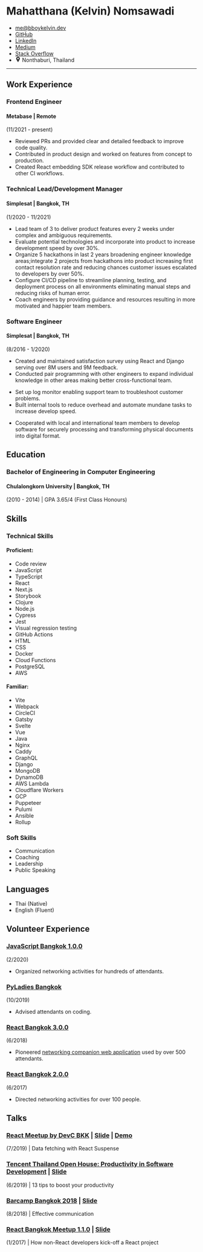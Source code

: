 <div class="text-center">

# Mahatthana (Kelvin) Nomsawadi

<div class='horizontal-list pipe center'>

- me@bboykelvin.dev
- [GitHub](https://github.com/winlost)
- [LinkedIn](http://linkedin.com/in/kelvin-nomsawadi)
- [Medium](https://medium.com/@winlost)
- [Stack Overflow](https://stackoverflow.com/users/5742640/winlost)
- <img style='width: 1em;' src="data:image/svg+xml,%0A%3Csvg xmlns='http://www.w3.org/2000/svg' xmlns:xlink='http://www.w3.org/1999/xlink' version='1.1' width='350' height='350' viewBox='0 -2 350 350' xml:space='preserve'%3E%3Cdesc%3ECreated with Fabric.js 1.7.22%3C/desc%3E%3Cdefs%3E%3C/defs%3E%3Cg id='icon' style='stroke: none; stroke-width: 1; stroke-dasharray: none; stroke-linecap: butt; stroke-linejoin: miter; stroke-miterlimit: 10; fill: none; fill-rule: nonzero; opacity: 1;' transform='translate(-1.9444444444444287 -1.9444444444444287) scale(3.89 3.89)' %3E%3Cpath d='M 45 0 C 27.677 0 13.584 14.093 13.584 31.416 c 0 4.818 1.063 9.442 3.175 13.773 c 2.905 5.831 11.409 20.208 20.412 35.428 l 4.385 7.417 C 42.275 89.252 43.585 90 45 90 s 2.725 -0.748 3.444 -1.966 l 4.382 -7.413 c 8.942 -15.116 17.392 -29.4 20.353 -35.309 c 0.027 -0.051 0.055 -0.103 0.08 -0.155 c 2.095 -4.303 3.157 -8.926 3.157 -13.741 C 76.416 14.093 62.323 0 45 0 z M 45 42.81 c -6.892 0 -12.5 -5.607 -12.5 -12.5 c 0 -6.893 5.608 -12.5 12.5 -12.5 c 6.892 0 12.5 5.608 12.5 12.5 C 57.5 37.202 51.892 42.81 45 42.81 z' style='stroke: none; stroke-width: 1; stroke-dasharray: none; stroke-linecap: butt; stroke-linejoin: miter; stroke-miterlimit: 10; fill: %23333; fill-rule: nonzero; opacity: 1;' transform=' matrix(1 0 0 1 0 0) ' stroke-linecap='round' /%3E%3C/g%3E%3C/svg%3E"/> Nonthaburi, Thailand

</div>
</div>

---

<div class="body">

## Work Experience

### Frontend Engineer

#### Metabase <span class="font-soft">| Remote</span>

<span class="font-soft">(11/2021 - present)</span>

- Reviewed PRs and provided clear and detailed feedback to improve code quality.
- Contributed in product design and worked on features from concept to production.
- Created React embedding SDK release workflow and contributed to other CI workflows.

### Technical Lead/Development Manager

#### Simplesat <span class="font-soft">| Bangkok, TH</span>

<span class="font-soft">(1/2020 - 11/2021)</span>

- Lead team of 3 to deliver product features every 2 weeks under complex and ambiguous requirements.
- Evaluate potential technologies and incorporate into product to increase development speed by over 30%.
- Organize 5 hackathons in last 2 years broadening engineer knowledge areas;integrate 2 projects from hackathons into product increasing first contact resolution rate and reducing chances customer issues escalated to developers by over 50%.
- Configure CI/CD pipeline to streamline planning, testing, and deployment process on all environments eliminating manual steps and reducing risks of human error.
- Coach engineers by providing guidance and resources resulting in more motivated and happier team members.

### Software Engineer

#### Simplesat <span class="font-soft">| Bangkok, TH</span>

<span class="font-soft">(8/2016 - 1/2020)</span>

- Created and maintained satisfaction survey using React and Django serving over 8M users and 9M feedback.
- Conducted pair programming with other engineers to expand individual knowledge in other areas making better cross-functional team.
<!-- - Negotiated with PO to come up with efficient solutions satisfying both business and customer needs within time constraints. -->
- Set up log monitor enabling support team to troubleshoot customer problems.
- Built internal tools to reduce overhead and automate mundane tasks to increase develop speed.

<!-- ### Software Engineer

#### CODIUM <span class="font-soft">| Bangkok, TH</span>

<span class="font-soft">(6/2015 - 4/2016)</span>

- Involved in full software development life cycle, from planning to deployment for a cloud storage application.

### Software Engineer

#### DST Worldwide Services (Thailand) Limited <span class="font-soft">| Bangkok, TH</span>

<span class="font-soft">(4/2014 - 5/2015)</span> -->

- Cooperated with local and international team members to develop software for securely processing and transforming physical documents into digital format.

## Education

### Bachelor of Engineering in Computer Engineering

#### Chulalongkorn University <span class="font-soft">| Bangkok, TH</span>

<span class='font-soft'>(2010 - 2014) | GPA 3.65/4 (First Class Honours)</span>

<div class="page-breaker"></div>

## Skills

### Technical Skills

#### Proficient:

<div class="horizontal-list bullet">

- Code review
- JavaScript
- TypeScript
- React
- Next.js
- Storybook
- Clojure
- Node.js
- Cypress
- Jest
- Visual regression testing
- GitHub Actions
- HTML
- CSS
- Docker
- Cloud Functions
- PostgreSQL
- AWS

</div>

#### Familiar:

<div class="horizontal-list bullet">

- Vite
- Webpack
- CircleCI
- Gatsby
- Svelte
- Vue
- Java
- Nginx
- Caddy
- GraphQL
- Django
- MongoDB
- DynamoDB
- AWS Lambda
- Cloudflare Workers
- GCP
- Puppeteer
- Pulumi
- Ansible
- Rollup

</div>

### Soft Skills

<div class="horizontal-list bullet">

- Communication
- Coaching
- Leadership
- Public Speaking

</div>

## Languages

<div class="horizontal-list bullet">

- Thai (Native)
- English (Fluent)

</div>

## Volunteer Experience

### [JavaScript Bangkok 1.0.0](https://javascriptbangkok.com/)

<span class="font-soft">(2/2020)</span>

- Organized networking activities for hundreds of attendants.

### [PyLadies Bangkok](https://www.eventpop.me/e/7078-pyladiesbkk)

<span class="font-soft">(10/2019)</span>

- Advised attendants on coding.

### [React Bangkok 3.0.0](https://www.eventpop.me/e/3607-react-bangkok-3-0-0)

<span class="font-soft">(6/2018)</span>

- Pioneered [networking companion web application](https://github.com/WiNloSt/react-bangkok-connect) used by over 500 attendants.

### [React Bangkok 2.0.0](https://www.eventpop.me/e/1809-react-bangkok-2-0-0)

<span class="font-soft">(6/2017)</span>

- Directed networking activities for over 100 people.

## Talks

### [React Meetup by DevC BKK](https://www.facebook.com/events/860921194279546/)<span class="font-soft"> | [Slide](https://docs.google.com/presentation/d/1XyBmTglHlI4-IB0CbkeflBTyigjnVC4c_qiAyQO2BS4/edit) | [Demo](https://github.com/WiNloSt/devc-react-suspense/tree/suspend)</span>

<span class="font-soft">(7/2019) | Data fetching with React Suspense</span>

### [Tencent Thailand Open House: Productivity in Software Development](https://www.eventpop.me/e/4745)<span class="font-soft"> | [Slide](https://docs.google.com/presentation/d/1udL5AYZxu4VjomkeVp-rzb4I_DioTUsEr5IJ9d70kyY/edit#slide=id.p4)</span>

<span class="font-soft">(6/2019) | 13 tips to boost your productivity</span>

### [Barcamp Bangkok 2018](https://www.barcampbangkok.org/barcamp-bangkok-2018-at-tk-park/)<span class="font-soft"> | [Slide](https://docs.google.com/presentation/d/1tMgemG9-5Q3KrizzmqM6KF6z0dCMfpDrBIzCrL0hDks/edit)</span>

<span class="font-soft">(8/2018) | Effective communication</span>

### [React Bangkok Meetup 1.1.0](https://www.eventpop.me/e/1363)<span class="font-soft"> | [Slide](https://docs.google.com/presentation/d/1Qi8PovLsy4wy6LM5vKXgL473C6AoItwMl-d7JhtLdvk/edit#slide=id.gc6f919934_0_0)</span>

<span class="font-soft">(1/2017) | How non-React developers kick-off a React project</span>

</div>
